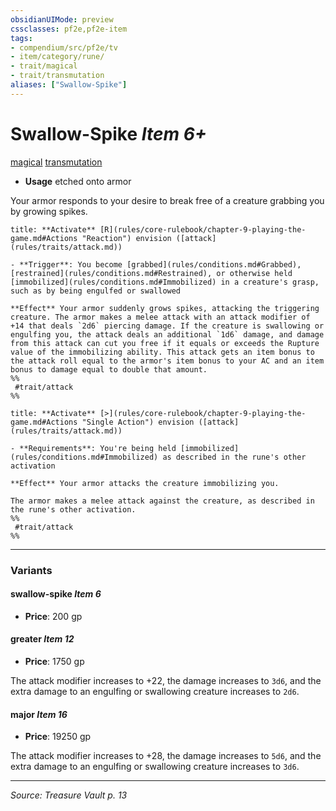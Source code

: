 ```yaml
---
obsidianUIMode: preview
cssclasses: pf2e,pf2e-item
tags:
- compendium/src/pf2e/tv
- item/category/rune/
- trait/magical
- trait/transmutation
aliases: ["Swallow-Spike"]
---
```

# Swallow-Spike *Item 6+*  
[magical](rules/traits/magical.md "Magical Item Trait")  [transmutation](rules/traits/transmutation.md "Transmutation School Trait")  

- **Usage** etched onto armor

Your armor responds to your desire to break free of a creature grabbing you by growing spikes.

```ad-embed-ability
title: **Activate** [R](rules/core-rulebook/chapter-9-playing-the-game.md#Actions "Reaction") envision ([attack](rules/traits/attack.md))

- **Trigger**: You become [grabbed](rules/conditions.md#Grabbed), [restrained](rules/conditions.md#Restrained), or otherwise held [immobilized](rules/conditions.md#Immobilized) in a creature's grasp, such as by being engulfed or swallowed

**Effect** Your armor suddenly grows spikes, attacking the triggering creature. The armor makes a melee attack with an attack modifier of +14 that deals `2d6` piercing damage. If the creature is swallowing or engulfing you, the attack deals an additional `1d6` damage, and damage from this attack can cut you free if it equals or exceeds the Rupture value of the immobilizing ability. This attack gets an item bonus to the attack roll equal to the armor's item bonus to your AC and an item bonus to damage equal to double that amount.  
%%
 #trait/attack 
%%
```

```ad-embed-ability
title: **Activate** [>](rules/core-rulebook/chapter-9-playing-the-game.md#Actions "Single Action") envision ([attack](rules/traits/attack.md))

- **Requirements**: You're being held [immobilized](rules/conditions.md#Immobilized) as described in the rune's other activation

**Effect** Your armor attacks the creature immobilizing you.

The armor makes a melee attack against the creature, as described in the rune's other activation.  
%%
 #trait/attack 
%%
```

---

### Variants

#### swallow-spike *Item 6*

- **Price**: 200 gp

#### greater *Item 12*

- **Price**: 1750 gp

The attack modifier increases to +22, the damage increases to `3d6`, and the extra damage to an engulfing or swallowing creature increases to `2d6`.

#### major *Item 16*

- **Price**: 19250 gp

The attack modifier increases to +28, the damage increases to `5d6`, and the extra damage to an engulfing or swallowing creature increases to `3d6`.

---
*Source: Treasure Vault p. 13*